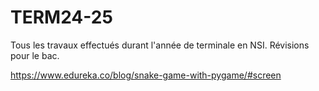 # TERM24-25

Tous les travaux effectués durant l'année de terminale en NSI. 
Révisions pour le bac.


https://www.edureka.co/blog/snake-game-with-pygame/#screen
